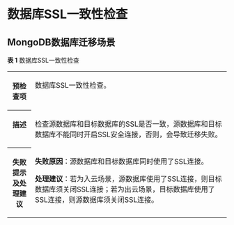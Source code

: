 # 数据库SSL一致性检查<a name="drs_11_0108"></a>

## MongoDB数据库迁移场景<a name="section2142104644718"></a>

**表 1**  数据库SSL一致性检查

<a name="table853017177447"></a>
<table><tbody><tr id="row1854591710447"><th class="firstcol" valign="top" width="11%" id="mcps1.2.3.1.1"><p id="p1356101713440"><a name="p1356101713440"></a><a name="p1356101713440"></a><strong id="b16561131710445"><a name="b16561131710445"></a><a name="b16561131710445"></a>预检查项</strong></p>
</th>
<td class="cellrowborder" valign="top" width="89%" headers="mcps1.2.3.1.1 "><p id="p13561917164412"><a name="p13561917164412"></a><a name="p13561917164412"></a>数据库SSL一致性检查。</p>
</td>
</tr>
<tr id="row2057614176447"><th class="firstcol" valign="top" width="11%" id="mcps1.2.3.2.1"><p id="p18576517134410"><a name="p18576517134410"></a><a name="p18576517134410"></a><strong id="b2057611172444"><a name="b2057611172444"></a><a name="b2057611172444"></a>描述</strong></p>
</th>
<td class="cellrowborder" valign="top" width="89%" headers="mcps1.2.3.2.1 "><p id="p196081717204410"><a name="p196081717204410"></a><a name="p196081717204410"></a>检查源数据库和目标数据库的SSL是否一致，源数据库和目标数据库不能同时开启SSL安全连接，否则，会导致迁移失败。</p>
</td>
</tr>
<tr id="row56083173444"><th class="firstcol" valign="top" width="11%" id="mcps1.2.3.3.1"><p id="p06081617174412"><a name="p06081617174412"></a><a name="p06081617174412"></a><strong id="b1660821713443"><a name="b1660821713443"></a><a name="b1660821713443"></a>失败提示及<strong id="b117671048113514"><a name="b117671048113514"></a><a name="b117671048113514"></a>处理建议</strong></strong></p>
</th>
<td class="cellrowborder" valign="top" width="89%" headers="mcps1.2.3.3.1 "><p id="p14903715131210"><a name="p14903715131210"></a><a name="p14903715131210"></a><strong id="b16903171519126"><a name="b16903171519126"></a><a name="b16903171519126"></a>失败原因</strong>：源数据库和目标数据库同时使用了SSL连接。</p>
<p id="p2084215421831"><a name="p2084215421831"></a><a name="p2084215421831"></a><strong id="b1642212111403"><a name="b1642212111403"></a><a name="b1642212111403"></a>处理建议</strong>：若为入云场景，源数据库使用了SSL连接，则目标数据库须关闭SSL连接；若为出云场景，目标数据库使用了SSL连接，则源数据库须关闭SSL连接。</p>
</td>
</tr>
</tbody>
</table>

